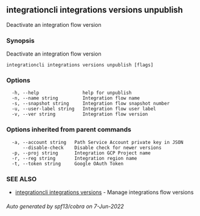 ## integrationcli integrations versions unpublish

Deactivate an integration flow version

### Synopsis

Deactivate an integration flow version

```
integrationcli integrations versions unpublish [flags]
```

### Options

```
  -h, --help                help for unpublish
  -n, --name string         Integration flow name
  -s, --snapshot string     Integration flow snapshot number
  -u, --user-label string   Integration flow user label
  -v, --ver string          Integration flow version
```

### Options inherited from parent commands

```
  -a, --account string   Path Service Account private key in JSON
      --disable-check    Disable check for newer versions
  -p, --proj string      Integration GCP Project name
  -r, --reg string       Integration region name
  -t, --token string     Google OAuth Token
```

### SEE ALSO

* [integrationcli integrations versions](integrationcli_integrations_versions.md)	 - Manage integrations flow versions

###### Auto generated by spf13/cobra on 7-Jun-2022
